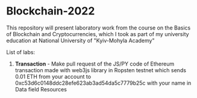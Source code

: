 # Blockchain-2022

<p>This repository will present laboratory work from the course on the Basics of Blockchain and Cryptocurrencies, which I took as part of my university education at National University of "Kyiv-Mohyla Academy"</p>

List of labs:
<ol>
<li><b>Transaction</b> - Make pull request of the JS/PY code of Ethereum transaction made with web3js library in Ropsten testnet which sends 0.01 ETH from your account to 0xc53d6c0148ddc28efe623ab3ad54da5c7779b25c with your name in Data field Resources</li>
</ol>

